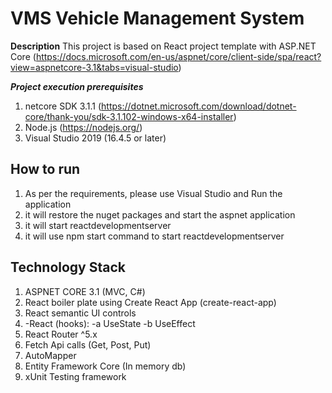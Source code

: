 # VMS Vehicle Management System

**Description**
This project is based on React project template with ASP.NET Core (https://docs.microsoft.com/en-us/aspnet/core/client-side/spa/react?view=aspnetcore-3.1&tabs=visual-studio)


***Project execution prerequisites***
1. netcore SDK 3.1.1 (https://dotnet.microsoft.com/download/dotnet-core/thank-you/sdk-3.1.102-windows-x64-installer)
2. Node.js (https://nodejs.org/)
3. Visual Studio 2019 (16.4.5 or later)



## How to run

1. As per the requirements, please use Visual Studio and Run the application
2. it will restore the nuget packages and start the aspnet application
3. it will start reactdevelopmentserver
4. it will use npm start command to start reactdevelopmentserver


## Technology Stack 

1. ASPNET CORE 3.1 (MVC, C#)
2. React boiler plate using Create React App (create-react-app)
3. React semantic UI controls
4. -React (hooks):
    -a UseState
    -b UseEffect
5. React Router ^5.x
6. Fetch Api calls (Get, Post, Put)
7. AutoMapper
8. Entity Framework Core (In memory db)
9. xUnit Testing framework
